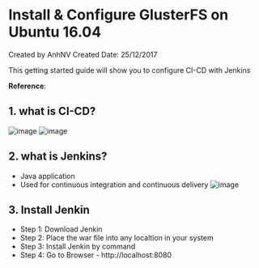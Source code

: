 # Install & Configure GlusterFS on Ubuntu 16.04
Created by AnhNV Created Date: 25/12/2017

This getting started guide will show you to configure CI-CD with Jenkins

**Reference**:

## 1. what is CI-CD?
![image](https://user-images.githubusercontent.com/14268190/34331917-c349c4b2-e95d-11e7-830a-e26c49ff84c8.png)
![image](https://user-images.githubusercontent.com/14268190/34331985-4c1cbe66-e95e-11e7-8225-790de7bc1098.png)
## 2. what is Jenkins?
- Java application
- Used for continuous integration and continuous delivery
![image](https://user-images.githubusercontent.com/14268190/34332184-8a43ff7c-e960-11e7-8579-976418b0efb8.png)

## 3. Install Jenkin
- Step 1: Download Jenkin
- Step 2: Place the war file into any localtion in your system
- Step 3: Install Jenkin by command
- Step 4: Go to Browser - http://localhost:8080